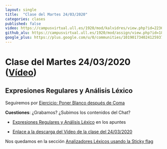 ```yaml
---
layout: single
title:  "Clase del Martes 24/03/2020"
categories: clases
published: false
video: https://campusvirtual.ull.es/1920/mod/kalvidres/view.php?id=223625
github_alu: https://campusvirtual.ull.es/1920/mod/assign/view.php?id=187733
google_plus: https://plus.google.com/u/0/communities/101901734024125937720
---
```


# Clase del Martes 24/03/2020 ([Vídeo]({{page.video}}))

## Expresiones Regulares y Análisis Léxico

Seguiremos por [Ejercicio: Poner Blanco después de Coma]({{site.baseurl}}/tema2-expresiones-regulares-y-analisis-lexico/#ejercicio-poner-blanco-despu%C3%A9s-de-coma)

**Cuestiones**: ¿Grabamos? ¿Subimos los contenidos del Chat?
  

* [Expresiones Regulares y Análisis Léxico]({{site.baseurl}}/tema2-expresiones-regulares-y-analisis-lexico/) en los apuntes

* [Enlace a la descarga del Vídeo de la clase del 24/03/2020](https://campusvirtual.ull.es/1920/mod/forum/discuss.php?d=33378)


Nos quedamos en la sección [Analizadores Léxicos usando la Sticky flag]({{site.baseurl}}/tema2-expresiones-regulares-y-analisis-lexico/#analizadores-l%C3%A9xicos-usando-la-sticky-flag)